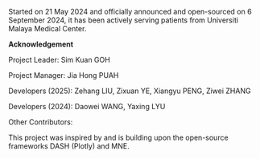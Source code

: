 Started on 21 May 2024 and officially announced and open-sourced on 6 September 2024, it has been actively serving patients from Universiti Malaya Medical Center.

**Acknowledgement**

Project Leader: Sim Kuan GOH

Project Manager: Jia Hong PUAH

Developers (2025): Zehang LIU, Zixuan YE, Xiangyu PENG, Ziwei ZHANG

Developers (2024): Daowei WANG, Yaxing LYU

Other Contributors:


This project was inspired by and is building upon the open-source frameworks DASH (Plotly) and MNE.

<!--

**Here are some ideas to get you started:**

🙋‍♀️ A short introduction - what is your organization all about?
🌈 Contribution guidelines - how can the community get involved?
👩‍💻 Useful resources - where can the community find your docs? Is there anything else the community should know?
🍿 Fun facts - what does your team eat for breakfast?
🧙 Remember, you can do mighty things with the power of [Markdown](https://docs.github.com/github/writing-on-github/getting-started-with-writing-and-formatting-on-github/basic-writing-and-formatting-syntax)
-->
